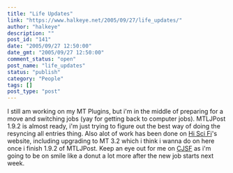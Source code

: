 ```yaml
---
title: "Life Updates"
link: "https://www.halkeye.net/2005/09/27/life_updates/"
author: "halkeye"
description: ""
post_id: "141"
date: "2005/09/27 12:50:00"
date_gmt: "2005/09/27 12:50:00"
comment_status: "open"
post_name: "life_updates"
status: "publish"
category: "People"
tags: []
post_type: "post"
---
```


I still am working on my MT Plugins, but i'm in the middle of preparing for a move and switching jobs (yay for getting back to computer jobs). MTLJPost 1.9.2 is almost ready, i'm just trying to figure out the best way of doing the resyncing all entries thing. Also alot of work has been done on [Hi Sci Fi](http://www.hiscifi.com)'s website, including upgrading to MT 3.2 which i think i wanna do on here once i finish 1.9.2 of MTLJPost. Keep an eye out for me on [CJSF](http://www.cjsf.ca) as i'm going to be on smile like a donut a lot more after the new job starts next week.